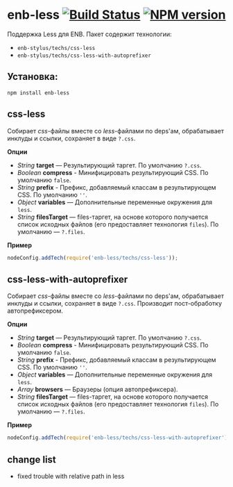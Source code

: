 enb-less [![Build Status](https://travis-ci.org/pavelpower/enb-less.png?branch=master)](https://travis-ci.org/pavelpower/enb-less) [![NPM version](https://badge.fury.io/js/enb-less.png)](http://badge.fury.io/js/enb-less)
===========

Поддержка Less для ENB. Пакет содержит технологии:
 * `enb-stylus/techs/css-less`
 * `enb-stylus/techs/css-less-with-autoprefixer`

Установка:
----------

```
npm install enb-less
```

css-less
----------

Собирает *css*-файлы вместе со *less*-файлами по deps'ам, обрабатывает инклуды и ссылки, сохраняет в виде `?.css`.

**Опции**

* *String* **target** — Результирующий таргет. По умолчанию `?.css`.
* *Boolean* **compress** - Минифицировать результирующий CSS. По умолчанию `false`.
* *String* **prefix** - Префикс, добавляемый классам в результирующем CSS. По умолчанию `''`.
* *Object* **variables** — Дополнительные переменные окружения для `less`.
* *String* **filesTarget** — files-таргет, на основе которого получается список исходных файлов
  (его предоставляет технология `files`). По умолчанию — `?.files`.

**Пример**

```javascript
nodeConfig.addTech(require('enb-less/techs/css-less'));
```

css-less-with-autoprefixer
----------------------------

Собирает *css*-файлы вместе со *less*-файлами по deps'ам, обрабатывает инклуды и ссылки, сохраняет в виде `?.css`.
Производит пост-обработку автопрефиксером.

**Опции**

* *String* **target** — Результирующий таргет. По умолчанию `?.css`.
* *Boolean* **compress** - Минифицировать результирующий CSS. По умолчанию `false`.
* *String* **prefix** - Префикс, добавляемый классам в результирующем CSS. По умолчанию `''`.
* *Object* **variables** — Дополнительные переменные окружения для `less`.
* *Array* **browsers** — Браузеры (опция автопрефиксера).
* *String* **filesTarget** — files-таргет, на основе которого получается список исходных файлов
  (его предоставляет технология `files`). По умолчанию — `?.files`.

**Пример**

```javascript
nodeConfig.addTech(require('enb-less/techs/css-less-with-autoprefixer'), {autoprefixerArguments: ['ie 7', 'ie 8']});
```

change list
----------------------------

* fixed trouble with relative path in less